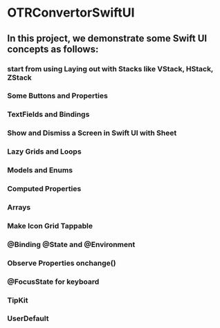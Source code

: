 # OTRConvertorSwiftUI
## In this project, we demonstrate some Swift UI concepts as follows: 

### start from using Laying out with Stacks like VStack, HStack, ZStack

### Some Buttons and Properties

### TextFields and Bindings

### Show and Dismiss a Screen in Swift UI with Sheet
 
### Lazy Grids and Loops
### Models and Enums
### Computed Properties
### Arrays
### Make Icon Grid Tappable
### @Binding @State and @Environment
### Observe Properties onchange()
### @FocusState for keyboard
### TipKit
### UserDefault
